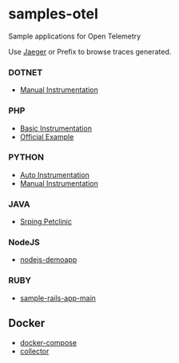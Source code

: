 # samples-otel

Sample applications for Open Telemetry

Use [Jaeger](http://localhost:16686/search) or Prefix to browse traces generated.

### DOTNET

* [Manual Instrumentation](./samples-otel-dotnet-core/readme.md)

### PHP

* [Basic Instrumentation](./samples-otel-php/basic/readme.md)
* [Official Example](./samples-otel-php/otel-official-php-example/readme.md)

### PYTHON

* [Auto Instrumentation](./samples-otel-python/auto-instrumentation/readme.md)
* [Manual Instrumentation](./samples-otel-python/manual-instrumentation/readme.md)

### JAVA

* [Srping Petclinic](./samples-otel-java/spring-petclinic/readme.md)

### NodeJS

* [nodejs-demoapp](./samples-otel-nodejs/nodejs-demoapp/readme.md)

### RUBY

* [sample-rails-app-main](samples-otel-ruby/sample-rails-app-main/README.md)

## Docker

* [docker-compose](./docker/docker-compose.yaml)
* [collector](./docker/collector-gateway.yaml)